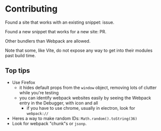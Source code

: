 # Contributing

Found a site that works with an existing snippet: issue.

Found a new snippet that works for a new site: PR.

Other bundlers than Webpack are allowed.

Note that some, like Vite, do not expose any way to get into their modules past build time.

## Top tips

- Use Firefox
  - it hides default props from the `window` object, removing lots of clutter while you're testing
  - you can identify webpack websites easily by seeing the Webpack entry in the Debugger, with icon and all
    - if you have to use chrome, usually in electron, look for `webpack://`
- Heres a way to make random IDs: `Math.random().toString(36)`
- Look for webpack "chunk"s or `jsonp`.
